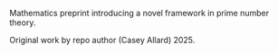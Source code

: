 Mathematics preprint introducing a novel framework in prime number theory.

Original work by repo author (Casey Allard) 2025.
